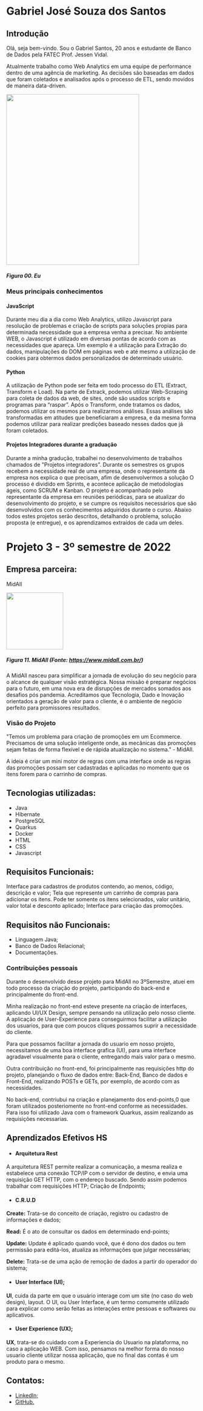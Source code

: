 # Gabriel José Souza dos Santos

## Introdução

Olá, seja bem-vindo. Sou o Gabriel Santos, 20 anos e estudante de Banco de Dados pela FATEC Prof. Jessen Vidal. 

Atualmente trabalho como Web Analytics em uma equipe de performance dentro de uma agência de marketing. As decisões são baseadas em dados que foram coletados e analisados após o processo de ETL, sendo movidos de maneira data-driven.<br/>

<img src="https://user-images.githubusercontent.com/48994698/190278536-70fb9cac-daac-4ac2-ae46-cbdba49da90b.jpg" height="450" width="350"/>


##### *Figura 00. Eu*

### Meus principais conhecimentos

#### JavaScript
Durante meu dia a dia como Web Analytics, utilizo Javascript para resolução de problemas e criação de scripts para soluções propias para determinada necessidade que a empresa venha a precisar. No ambiente WEB, o Javascript é utilizado em diversas pontas de acordo com as necessidades que apareça. Um exemplo é a utilização para Extração do dados, manipulações do DOM em páginas web e até mesmo a utilização de cookies para obtermos dados personalizados de determinado usuário.

#### Python
A utilização de Python pode ser feita em todo processo do ETL (Extract, Transform e Load). Na parte de Extrack, podemos utilizar Web-Scraping para coleta de dados da web, de sites, onde são usados scripts e programas para “raspar”. Após o Transform, onde tratamos os dados, podemos utilizar os mesmos para realizarmos análises. Essas análises são transformadas em atitudes que beneficiaram a empresa, e da mesma forma podemos utilizar para realizar predições baseado nesses dados que já foram coletados.

#### Projetos Integradores durante a graduação 
Durante a minha gradução, trabalhei no desenvolvimento de trabalhos chamados de "Projetos integradores". Durante os semestres os grupos recebem a necessidade real de uma empresa, onde o representante da empresa nos explica o que precisam, afim de desenvolvermos a solução
O processo é dividido em Sprints, e acontece aplicação de metodologias ágeis, como SCRUM e Kanban.
O projeto é acompanhado pelo representante da empresa em reuniões periódicas, para se atualizar do desenvolvimento do projeto, e se cumpre os requisitos necessários que são desenvolvidos com os conhecimentos adquiridos durante o curso. Abaixo todos estes projetos serão descritos, detalhando o problema, solução proposta (e entregue), e os aprendizamos extraídos de cada um deles.


# Projeto 3 - 3º semestre de 2022
## Empresa parceira:
MidAll

<img src="https://user-images.githubusercontent.com/80851038/163725778-498ec2e9-e8eb-45cf-a586-848e5bb1dd97.png" height="150"/>

##### *Figura 11. MidAll (Fonte: https://www.midall.com.br/)*

A MidAll nasceu para simplificar a jornada de evolução do seu negócio para o alcance de qualquer visão estratégica. Nossa missão é preparar negócios para o futuro,  em uma nova era de disrupções de mercados somados aos desafios pós pandemia. Acreditamos que Tecnologia, Dado e Inovação orientados a geração de valor para o cliente, é o ambiente de negócio perfeito para promissores resultados.

### Visão do Projeto

"Temos um problema para criação de promoções em um Ecommerce. Precisamos de uma solução inteligente onde, as mecânicas das promoções sejam feitas de forma flexível e de rápida atualização no sistema." - MidAll.

A ideia é criar um mini motor de regras com uma interface onde as regras das promoções possam ser cadastradas e aplicadas no momento que os itens forem para o carrinho de compras.


## Tecnologias utilizadas:
- Java <br/>
- Hibernate <br/>
- PostgreSQL <br/>
- Quarkus <br/>
- Docker <br/>
- HTML <br/>
- CSS <br/>
- Javascript <br/>

## Requisitos Funcionais:
Interface para cadastros de produtos contendo, ao menos, código, descrição e valor;
Tela que represente um carrinho de compras para adicionar os itens. Pode ter somente os itens selecionados, valor unitário, valor total e desconto aplicado;
Interface para criação das promoções.

## Requisitos não Funcionais:
- Linguagem Java;
- Banco de Dados Relacional;
- Documentações.

### Contribuições pessoais
Durante o desenvolvido desse projeto para MidAll no 3ºSemestre, atuei em todo processo da criação do projeto, participando do back-end e principalmente do front-end.

Minha realização no front-end esteve presente na criação de interfaces, aplicando UI/UX Design, sempre pensando na utilização pelo nosso cliente. A aplicação de User-Experience para conseguirmos facilitar a utilização dos usuarios, para que com poucos cliques possamos suprir a necessidade do cliente. 

Para que possamos facilitar a jornada do usuario em nosso projeto, necessitamos de uma boa interface grafica (UI), para uma interface agradavel visualmente para o cliente, entregando mais valor para o mesmo. 

Outra contribuição no front-end, foi principalmente nas requisições http do projeto, planejando o fluxo de dados entre: Back-End, Banco de dados e Front-End, realizando POSTs e GETs, por exemplo, de acordo com as necessidades. 

No back-end, contriubui na criação e planejamento dos end-points,0 que foram utilizados posteriomente no front-end conforme as necessidades. Para isso foi utilizado Java com o framework Quarkus, assim realizando as requisições necessarias. 

## Aprendizados Efetivos HS
- #### Arquitetura Rest<br>
A arquitetura REST permite realizar a comunicação, a mesma realiza e estabelece uma conexão TCP/IP com o servidor de destino, e envia uma requisição GET HTTP, com o endereço buscado. Sendo assim podemos trabalhar com requisições HTTP;
Criação de Endpoints;

- #### C.R.U.D<br>
 **Create:** Trata-se do conceito de criação, registro ou cadastro de informações e dados; <p> 
 **Read:** É o ato de consultar os dados em determinado end-points;<p>
 **Update:** Update é aplicado quando você, que é dono dos dados ou tem permissão para editá-los, atualiza as informações que julgar necessárias;<p>
 **Delete:** Trata-se de uma ação de remoção de dados a partir do operador do sistema;<p>

- #### User Interface (UI);<br>
 **UI**, cuida da parte em que o usuário interage com um site (no caso do web design), layout. O UI, ou User Interface, é um termo comumente utilizado para explicar como serão feitas as interações entre pessoas e softwares ou aplicativos.

- #### User Experience (UX);<br>
 **UX**, trata-se do cuidado com a Experiencia do Usuario na plataforma, no caso a aplicação WEB. Com isso, pensamos na melhor forma do nosso usuario cliente utilizar nossa aplicação, que no final das contas é um produto para o mesmo.


## Contatos:

- [LinkedIn;](https://www.linkedin.com/in/gabriel-santos-87922b170/)
- [GitHub.](https://github.com/gabrieljssantos) 
